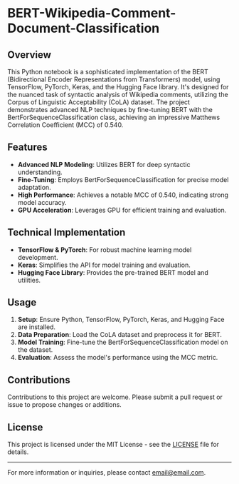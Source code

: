 # BERT-Wikipedia-Comment-Document-Classification

## Overview
This Python notebook is a sophisticated implementation of the BERT (Bidirectional Encoder Representations from Transformers) model, using TensorFlow, PyTorch, Keras, and the Hugging Face library. It's designed for the nuanced task of syntactic analysis of Wikipedia comments, utilizing the Corpus of Linguistic Acceptability (CoLA) dataset. The project demonstrates advanced NLP techniques by fine-tuning BERT with the BertForSequenceClassification class, achieving an impressive Matthews Correlation Coefficient (MCC) of 0.540.

## Features
- **Advanced NLP Modeling**: Utilizes BERT for deep syntactic understanding.
- **Fine-Tuning**: Employs BertForSequenceClassification for precise model adaptation.
- **High Performance**: Achieves a notable MCC of 0.540, indicating strong model accuracy.
- **GPU Acceleration**: Leverages GPU for efficient training and evaluation.

## Technical Implementation
- **TensorFlow & PyTorch**: For robust machine learning model development.
- **Keras**: Simplifies the API for model training and evaluation.
- **Hugging Face Library**: Provides the pre-trained BERT model and utilities.

## Usage
1. **Setup**: Ensure Python, TensorFlow, PyTorch, Keras, and Hugging Face are installed.
2. **Data Preparation**: Load the CoLA dataset and preprocess it for BERT.
3. **Model Training**: Fine-tune the BertForSequenceClassification model on the dataset.
4. **Evaluation**: Assess the model's performance using the MCC metric.

## Contributions
Contributions to this project are welcome. Please submit a pull request or issue to propose changes or additions.

## License
This project is licensed under the MIT License - see the [LICENSE](LICENSE.md) file for details.

---

For more information or inquiries, please contact [email@email.com](mailto:email@email.com).
